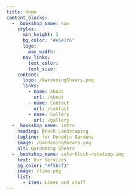 ```yaml
---
title: Home
content_blocks:
  - _bookshop_name: nav
    styles:
      min_height: 3
      bg_color: "#e5e1f6"
      logo:
        max_width:
      nav_links:
        text_color:
        text_size:
    content:
      logo: /GardeningShears.png
      links:
        - name: About
          url: /about
        - name: Contact
          url: /contact
        - name: Gallery
          url: /gallery
  - _bookshop_name: intro
    heading: Brash Landscaping
    tagline: for Dunedin Gardens
    image: /GardeningShears.png
    alt: Gardening Shears
  - _bookshop_name: colorblock-rotating-img
    text: Our Services
    bg_color: "#f5bcf3"
    image: /lime.png
    list:
      - item: Limes and stuff
---
```

